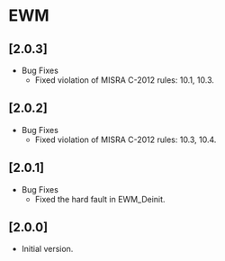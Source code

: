 # EWM

## [2.0.3]

- Bug Fixes
  - Fixed violation of MISRA C-2012 rules: 10.1, 10.3.

## [2.0.2]

- Bug Fixes
  - Fixed violation of MISRA C-2012 rules: 10.3, 10.4.

## [2.0.1]

- Bug Fixes
  - Fixed the hard fault in EWM_Deinit.

## [2.0.0]

- Initial version.
